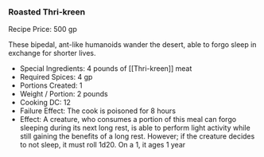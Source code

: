 ### Roasted Thri-kreen

Recipe Price: 500 gp

These bipedal, ant-like humanoids wander the desert, able to forgo sleep in exchange for shorter lives.

- ﻿﻿Special Ingredients: 4 pounds of [[Thri-kreen]] meat
- ﻿﻿Required Spices: 4 gp
- ﻿﻿Portions Created: 1
- ﻿﻿Weight / Portion: 2 pounds
- ﻿﻿Cooking DC: 12
- ﻿﻿Failure Effect: The cook is poisoned for 8 hours
- ﻿﻿Effect: A creature, who consumes a portion of this meal can forgo sleeping during its next long rest, is able to perform light activity while still gaining the benefits of a long rest. However; if the creature decides to not sleep, it must roll 1d20. On a 1, it ages 1 year
